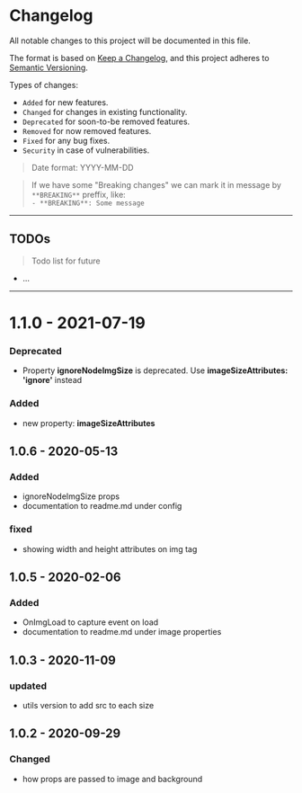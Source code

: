# Changelog

All notable changes to this project will be documented in this file.

The format is based on [Keep a Changelog](https://keepachangelog.com/en/1.0.0/),
and this project adheres to [Semantic Versioning](https://semver.org/spec/v2.0.0.html).

Types of changes:

- `Added` for new features.
- `Changed` for changes in existing functionality.
- `Deprecated` for soon-to-be removed features.
- `Removed` for now removed features.
- `Fixed` for any bug fixes.
- `Security` in case of vulnerabilities.

> Date format: YYYY-MM-DD

> If we have some "Breaking changes" we can mark it in message by `**BREAKING**` preffix, like:  
> `- **BREAKING**: Some message`

---

## TODOs

> Todo list for future

- ...

---
# 1.1.0 - 2021-07-19

### Deprecated

- Property **ignoreNodeImgSize** is deprecated. Use **imageSizeAttributes: 'ignore'** instead

### Added
- new property: **imageSizeAttributes**
## 1.0.6 - 2020-05-13
### Added
- ignoreNodeImgSize props
- documentation to readme.md under config
### fixed
- showing width and height attributes on img tag
## 1.0.5 - 2020-02-06
### Added
- OnImgLoad to capture event on load
-  documentation to readme.md under image properties
## 1.0.3 - 2020-11-09
### updated
- utils version to add src to each size

## 1.0.2 - 2020-09-29

### Changed
- how props are passed to image and background
